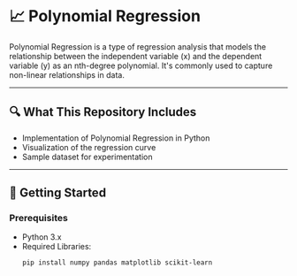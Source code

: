 # 📈 Polynomial Regression  

Polynomial Regression is a type of regression analysis that models the relationship between the independent variable (x) and the dependent variable (y) as an nth-degree polynomial. It's commonly used to capture non-linear relationships in data.

---

## 🔍 What This Repository Includes  
- Implementation of Polynomial Regression in Python  
- Visualization of the regression curve  
- Sample dataset for experimentation  

---

## 🚀 Getting Started  

### Prerequisites  
- Python 3.x  
- Required Libraries:  
  ```bash
  pip install numpy pandas matplotlib scikit-learn

